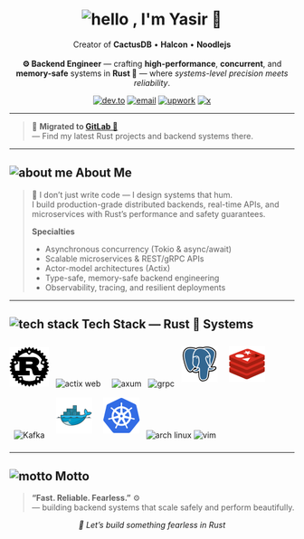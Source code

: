 <!-- Profile Header -->
<h1 align="center">
  <img src="https://media.tenor.com/Yj4grvIBitkAAAAM/jake-is.gif" height="60" width="60" alt="hello"/>  
  , I'm <strong>Yasir</strong> 👋  
</h1>

<p align="center">
  Creator of <b>CactusDB</b> • <b>Halcon</b> • <b>Noodlejs</b>  
  <br/><br/>
  <strong>⚙️ Backend Engineer</strong> — crafting <strong>high-performance</strong>, <strong>concurrent</strong>, and <strong>memory-safe</strong> systems in  
  <strong>Rust 🦀</strong> — where <em>systems-level precision meets reliability</em>.
</p>

<p align="center">
  <a href="https://dev.to/mr_yasir"><img src="https://img.shields.io/badge/Blog-dev.to-blue?style=flat-square&logo=dev.to" alt="dev.to"/></a>
  <a href="mailto:helloyasir@proton.me"><img src="https://img.shields.io/badge/Email-ProtonMail-purple?style=flat-square&logo=protonmail" alt="email"/></a>
  <a href="https://www.upwork.com/freelancers/~0134f4c054f96f8850"><img src="https://img.shields.io/badge/Upwork-Hire%20Me-success?style=flat-square&logo=upwork" alt="upwork"/></a>
  <a href="https://x.com/myasirdev"><img src="https://img.shields.io/badge/X-@myasirdev-1DA1F2?style=flat-square&logo=x" alt="x"/></a>
</p>

---

> 🚀 **Migrated to [GitLab 🔗](http://gitlab.com/yasirdevloper9@gmail.com)**  
> — Find my latest Rust projects and backend systems there.

---

## <img src="https://i.pinimg.com/originals/ba/dc/74/badc74ced38f8aa000d067a72d2f0465.gif" height="52" alt="about me" /> About Me

> 🧩 I don’t just write code — I design systems that hum.  
> I build production-grade distributed backends, real-time APIs, and microservices with Rust’s performance and safety guarantees.
>
> **Specialties**
> - Asynchronous concurrency (Tokio & async/await)
> - Scalable microservices & REST/gRPC APIs  
> - Actor-model architectures (Actix)  
> - Type-safe, memory-safe backend engineering  
> - Observability, tracing, and resilient deployments  

---

## <img src="https://i.pinimg.com/originals/95/f2/43/95f24363e310d115b83d8993aab903e6.gif" height="60" alt="tech stack" /> Tech Stack — Rust 🦀 Systems

<p align="left">

  <!-- Rust -->
  <img width="70" height="70" alt="rust" src="https://raw.githubusercontent.com/devicons/devicon/master/icons/rust/rust-original.svg" />

  <!-- Actix Web -->
  <img width="64" height="64" alt="actix web" src="https://actix.rs/img/logo-icon.png" style="margin:8px"/>

  <!-- Axum -->
  <img width="64" height="64" alt="axum" src="https://avatars.githubusercontent.com/u/20248544?s=48&v=4" style="margin:8px"/>

  <!-- gRPC -->
  <img width="65" height="65" alt="grpc" src="https://github.com/user-attachments/assets/0e937586-aada-4a5a-b243-0e13a03634f5" />

  <!-- PostgreSQL -->
  <img src="https://raw.githubusercontent.com/devicons/devicon/master/icons/postgresql/postgresql-original.svg" alt="PostgreSQL" width="64" height="64" style="margin:8px"/>

  <!-- Redis -->
  <img src="https://raw.githubusercontent.com/devicons/devicon/master/icons/redis/redis-original.svg" alt="Redis" width="64" height="64" style="margin:8px"/>

  <!-- Kafka -->
  <img src="https://cdn.worldvectorlogo.com/logos/kafka.svg" alt="Kafka" width="64" height="64" style="margin:8px"/>

  <!-- Docker -->
  <img src="https://raw.githubusercontent.com/devicons/devicon/master/icons/docker/docker-original.svg" alt="Docker" width="64" height="64" style="margin:8px"/>

  <!-- Kubernetes -->
  <img src="https://raw.githubusercontent.com/devicons/devicon/master/icons/kubernetes/kubernetes-plain.svg" alt="Kubernetes" width="64" height="64" style="margin:8px"/>

  <!-- Linux -->
  <img width="65" height="65" alt="arch linux" src="https://github.com/user-attachments/assets/56c24149-d559-49d4-afed-1395908a28ba" />

  <!-- Vim -->
  <img width="65" height="65" alt="vim" src="https://github.com/user-attachments/assets/f46bacc6-e530-48bf-a9cd-9bceaed065cc" />

</p>

---

## <img src="https://upload.wikimedia.org/wikipedia/commons/3/3e/Flickering_cursor.gif" height="24" alt="motto" /> Motto

> **“Fast. Reliable. Fearless.”** ⚙️  
> — building backend systems that scale safely and perform beautifully.

<p align="center">
  <i>💬 Let’s build something fearless in Rust</i>
</p>
